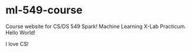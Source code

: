 # ml-549-course
Course website for CS/DS 549 Spark! Machine Learning X-Lab Practicum. Hello World!


I love CS!
